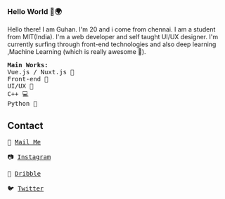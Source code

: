 ### Hello World 👋🌍
Hello there! I am Guhan. I'm 20 and i come from chennai. I am a student from MIT(India). I'm a web developer and self taught UI/UX designer. I'm currently surfing through front-end technologies and also deep learning ,Machine Learning (which is really awesome 👾). 

<pre>
<b>Main Works:</b>
Vue.js / Nuxt.js 🔰
Front-end 💒
UI/UX 📱
C++ 💻
Python 🐍
</pre>

## Contact
<pre>
📧 <a href="mailto:bkguhan2001@gmail.com">Mail Me</a><br>
📷 <a href="https://www.instagram.com/_mr_knowhere_/">Instagram</a><br>
🧶 <a href="https://dribbble.com/MrKnowhere">Dribble</a><br>
🐦 <a href="">Twitter</a><br>
</pre>




